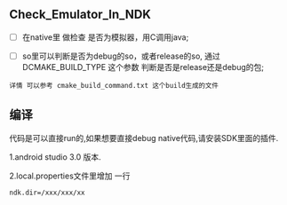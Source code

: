 ## Check_Emulator_In_NDK


- [ ] 在native里 做检查 是否为模拟器，用C调用java;

- [ ] so里可以判断是否为debug的so，或者release的so,  通过 DCMAKE_BUILD_TYPE 这个参数 判断是否是release还是debug的包;

```
详情 可以参考 cmake_build_command.txt 这个build生成的文件

```




## 编译

代码是可以直接run的,如果想要直接debug native代码,请安装SDK里面的插件.

1.android studio 3.0 版本.


2.local.properties文件里增加 一行
```
ndk.dir=/xxx/xxx/xx
```
